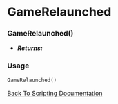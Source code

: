 # GameRelaunched

### GameRelaunched()
- ***Returns:*** 

### Usage

```Lua
GameRelaunched()
```


[Back To Scripting Documentation](../README.md)

